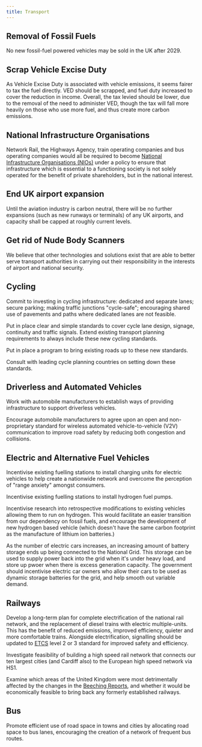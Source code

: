 ```yaml
---
title: Transport
---
```


## Removal of Fossil Fuels

No new fossil-fuel powered vehicles may be sold in the UK after 2029.

## Scrap Vehicle Excise Duty

As Vehicle Excise Duty is associated with vehicle emissions, it seems fairer to tax
the fuel directly. VED should be scrapped, and fuel duty increased to cover the reduction
in income. Overall, the tax levied should be lower, due to the removal of the need to administer
VED, though the tax will fall more heavily on those who use more fuel, and thus create more
carbon emissions.

## National Infrastructure Organisations

Network Rail, the Highways Agency, train operating companies and bus operating companies would all be required to become [National Infrastructure Organisations (NIOs)](infrastructure.html) under a policy to ensure that infrastructure which is essential to a functioning society is not solely operated for the benefit of private shareholders, but in the national interest.

## End UK airport expansion

Until the aviation industry is carbon neutral, there will be no further expansions (such as new runways or terminals) of any UK airports, and capacity shall be capped at roughly current levels.

## Get rid of Nude Body Scanners

We believe that other technologies and solutions exist that are able to better serve transport authorities in carrying out their responsibility in the interests of airport and national security.

## Cycling

Commit to investing in cycling infrastructure: dedicated and separate lanes; secure parking; making traffic junctions "cycle-safe"; encouraging shared use of pavements and paths where dedicated lanes are not feasible.

Put in place clear and simple standards to cover cycle lane design, signage, continuity and traffic signals. Extend existing transport planning requirements to always include these new cycling standards.

Put in place a program to bring existing roads up to these new standards.

Consult with leading cycle planning countries on setting down these standards.

## Driverless and Automated Vehicles

Work with automobile manufacturers to establish ways of providing infrastructure to support driverless vehicles.

Encourage automobile manufacturers to agree upon an open and non-proprietary standard for wireless automated vehicle-to-vehicle (V2V) communication to improve road safety by reducing both congestion and collisions.

## Electric and Alternative Fuel Vehicles

Incentivise existing fuelling stations to install charging units for electric vehicles to help create a nationwide network and overcome the perception of "range anxiety" amongst consumers.

Incentivise existing fuelling stations to install hydrogen fuel pumps.

Incentivise research into retrospective modifications to existing vehicles allowing them to run on hydrogen. This would facilitate an easier transition from our dependency on fossil fuels, and encourage the development of new hydrogen based vehicle (which doesn't have the same carbon footprint as the manufacture of lithium ion batteries.)

As the number of electric cars increases, an increasing amount of battery storage ends up being connected to the National Grid. This storage can be used to supply power back into the grid when it's under heavy load, and store up pwoer when there is excess generation capacity. The government should incentivise electric car owners who allow their cars to be used as dynamic storage batteries for the grid, and help smooth out variable demand.

## Railways

Develop a long-term plan for complete electrification of the national rail network, and the replacement of diesel trains with electric multiple-units. This has the benefit of reduced emissions, improved efficiency, quieter and more comfortable trains. Alongside electrification, signalling should be updated to [ETCS](https://en.wikipedia.org/wiki/European_Train_Control_System) level 2 or 3 standard for improved safety and efficiency.

Investigate feasibility of building a high speed rail network that connects our ten largest cities (and Cardiff also) to the European high speed network via HS1.

Examine which areas of the United Kingdom were most detrimentally affected by the changes in the [Beeching Reports](https://en.wikipedia.org/wiki/Beeching_cuts), and whether it would be economically feasible to bring back any formerly established railways.

## Bus

Promote efficient use of road space in towns and cities by allocating road space to bus lanes, encouraging the creation of a network of frequent bus routes.
